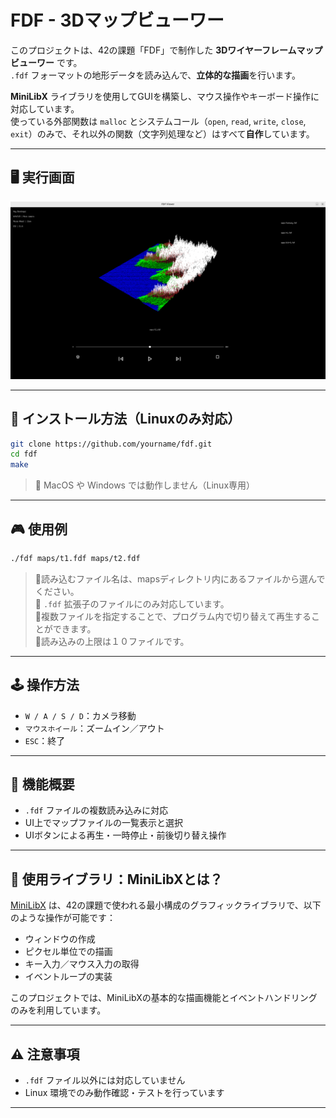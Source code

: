 # FDF - 3Dマップビューワー

このプロジェクトは、42の課題「FDF」で制作した **3Dワイヤーフレームマップビューワー** です。  
`.fdf` フォーマットの地形データを読み込んで、**立体的な描画**を行います。

**MiniLibX** ライブラリを使用してGUIを構築し、マウス操作やキーボード操作に対応しています。  
使っている外部関数は `malloc` とシステムコール（`open`, `read`, `write`, `close`, `exit`）のみで、それ以外の関数（文字列処理など）はすべて**自作**しています。

---

## 🖥️ 実行画面

![FDF Viewer Screenshot](./screenshots/screenshot.png)

---

## 🔧 インストール方法（Linuxのみ対応）

```bash
git clone https://github.com/yourname/fdf.git
cd fdf
make
````

> 📌 MacOS や Windows では動作しません（Linux専用）

---
## 🎮 使用例

```bash
./fdf maps/t1.fdf maps/t2.fdf
```

> 📌読み込むファイル名は、mapsディレクトリ内にあるファイルから選んでください。  
> 📌 `.fdf` 拡張子のファイルにのみ対応しています。  
> 📌複数ファイルを指定することで、プログラム内で切り替えて再生することができます。  
> 📌読み込みの上限は１０ファイルです。  

---
## 🕹️ 操作方法

* `W / A / S / D`：カメラ移動
* `マウスホイール`：ズームイン／アウト
* `ESC`：終了

---
## 📂 機能概要

* `.fdf` ファイルの複数読み込みに対応
* UI上でマップファイルの一覧表示と選択
* UIボタンによる再生・一時停止・前後切り替え操作

---

## 🧰 使用ライブラリ：MiniLibXとは？

[MiniLibX](https://harm-smits.github.io/42docs/libs/minilibx) は、42の課題で使われる最小構成のグラフィックライブラリで、以下のような操作が可能です：

* ウィンドウの作成
* ピクセル単位での描画
* キー入力／マウス入力の取得
* イベントループの実装

このプロジェクトでは、MiniLibXの基本的な描画機能とイベントハンドリングのみを利用しています。

---

## ⚠️ 注意事項

* `.fdf` ファイル以外には対応していません
* Linux 環境でのみ動作確認・テストを行っています

---
